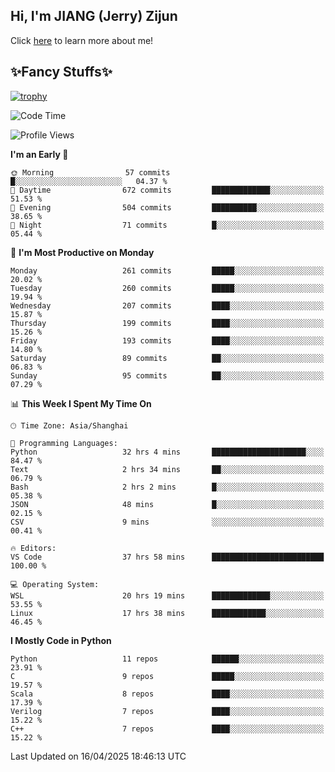 ## Hi, I'm JIANG (Jerry) Zijun

Click [here](https://jzjerry.github.io/about/) to learn more about me!

## ✨Fancy Stuffs✨
[![trophy](https://github-profile-trophy.vercel.app/?username=jzjerry&theme=onedark)](https://github.com/ryo-ma/github-profile-trophy)
<!--START_SECTION:waka-->
![Code Time](http://img.shields.io/badge/Code%20Time-1%2C238%20hrs%2053%20mins-blue)

![Profile Views](http://img.shields.io/badge/Profile%20Views-0-blue)

**I'm an Early 🐤** 

```text
🌞 Morning                57 commits          █░░░░░░░░░░░░░░░░░░░░░░░░   04.37 % 
🌆 Daytime                672 commits         █████████████░░░░░░░░░░░░   51.53 % 
🌃 Evening                504 commits         ██████████░░░░░░░░░░░░░░░   38.65 % 
🌙 Night                  71 commits          █░░░░░░░░░░░░░░░░░░░░░░░░   05.44 % 
```
📅 **I'm Most Productive on Monday** 

```text
Monday                   261 commits         █████░░░░░░░░░░░░░░░░░░░░   20.02 % 
Tuesday                  260 commits         █████░░░░░░░░░░░░░░░░░░░░   19.94 % 
Wednesday                207 commits         ████░░░░░░░░░░░░░░░░░░░░░   15.87 % 
Thursday                 199 commits         ████░░░░░░░░░░░░░░░░░░░░░   15.26 % 
Friday                   193 commits         ████░░░░░░░░░░░░░░░░░░░░░   14.80 % 
Saturday                 89 commits          ██░░░░░░░░░░░░░░░░░░░░░░░   06.83 % 
Sunday                   95 commits          ██░░░░░░░░░░░░░░░░░░░░░░░   07.29 % 
```


📊 **This Week I Spent My Time On** 

```text
🕑︎ Time Zone: Asia/Shanghai

💬 Programming Languages: 
Python                   32 hrs 4 mins       █████████████████████░░░░   84.47 % 
Text                     2 hrs 34 mins       ██░░░░░░░░░░░░░░░░░░░░░░░   06.79 % 
Bash                     2 hrs 2 mins        █░░░░░░░░░░░░░░░░░░░░░░░░   05.38 % 
JSON                     48 mins             █░░░░░░░░░░░░░░░░░░░░░░░░   02.15 % 
CSV                      9 mins              ░░░░░░░░░░░░░░░░░░░░░░░░░   00.41 % 

🔥 Editors: 
VS Code                  37 hrs 58 mins      █████████████████████████   100.00 % 

💻 Operating System: 
WSL                      20 hrs 19 mins      █████████████░░░░░░░░░░░░   53.55 % 
Linux                    17 hrs 38 mins      ████████████░░░░░░░░░░░░░   46.45 % 
```

**I Mostly Code in Python** 

```text
Python                   11 repos            ██████░░░░░░░░░░░░░░░░░░░   23.91 % 
C                        9 repos             █████░░░░░░░░░░░░░░░░░░░░   19.57 % 
Scala                    8 repos             ████░░░░░░░░░░░░░░░░░░░░░   17.39 % 
Verilog                  7 repos             ████░░░░░░░░░░░░░░░░░░░░░   15.22 % 
C++                      7 repos             ████░░░░░░░░░░░░░░░░░░░░░   15.22 % 
```




 Last Updated on 16/04/2025 18:46:13 UTC
<!--END_SECTION:waka-->
